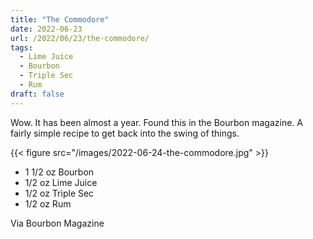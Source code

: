 ```yaml
---
title: "The Commodore"
date: 2022-06-23
url: /2022/06/23/the-commodore/
tags:
  - Lime Juice
  - Bourbon
  - Triple Sec
  - Rum
draft: false
---
```


Wow. It has been almost a year. Found this in the Bourbon magazine. A fairly simple recipe to get back into the swing of things.


{{< figure src="/images/2022-06-24-the-commodore.jpg" >}}

* 1 1/2 oz Bourbon
* 1/2 oz Lime Juice
* 1/2 oz Triple Sec
* 1/2 oz Rum

Via Bourbon Magazine

